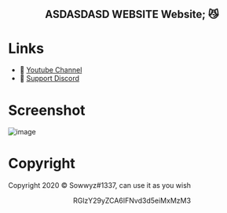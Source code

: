 <h2 align="center">
       ASDASDASD WEBSITE Website<strong>;</strong> 😼
<br>

# Links
- 🔗 [Youtube Channel](https://www.youtube.com/channel/UC9_kma0SOd-oSe24gqpqqCA)
- 🔗 [Support Discord](https://discord.com/users/394251966571872256)


# Screenshot
 
![image](https://github.com/Sowwyz/best-website/assets/88189918/a27c5e52-c9ae-4d89-83f8-9a537327479e)

  
  
# Copyright 
Copyright 2020 © Sowwyz#1337, can use it as you wish

</h2>
<p align="center">
   RGlzY29yZCA6IFNvd3d5eiMxMzM3
<br>

